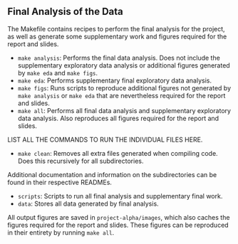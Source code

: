 ## Final Analysis of the Data 

The Makefile contains recipes to perform the final analysis for the project, as well as generate some supplementary work and figures required for the report and slides. 

- `make analysis`: Performs the final data analysis. Does not include the supplementary exploratory data analysis or additional figures generated by `make eda` and `make figs`. 
- `make eda`: Performs supplementary final exploratory data analysis. 
- `make figs`: Runs scripts to reproduce additional figures not generated by `make analysis` or `make eda` that are nevertheless required for the report and slides. 
- `make all`: Performs all final data analysis and supplementary exploratory data analysis. Also reproduces all figures required for the report and slides. 

LIST ALL THE COMMANDS TO RUN THE INDIVIDUAL FILES HERE. 

- `make clean`: Removes all extra files generated when compiling code. Does this recursively for all subdirectories. 

Additional documentation and information on the subdirectories can be found in their respective READMEs. 

- `scripts`: Scripts to run all final analysis and supplementary final work. 
- `data`: Stores all data generated by final analysis. 

All output figures are saved in `project-alpha/images`, which also caches the figures required for the report and slides. These figures can be reproduced in their entirety by running `make all`. 
